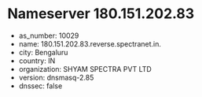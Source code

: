 # Nameserver 180.151.202.83

* as_number: 10029
* name: 180.151.202.83.reverse.spectranet.in.
* city: Bengaluru
* country: IN
* organization: SHYAM SPECTRA PVT LTD
* version: dnsmasq-2.85
* dnssec: false
